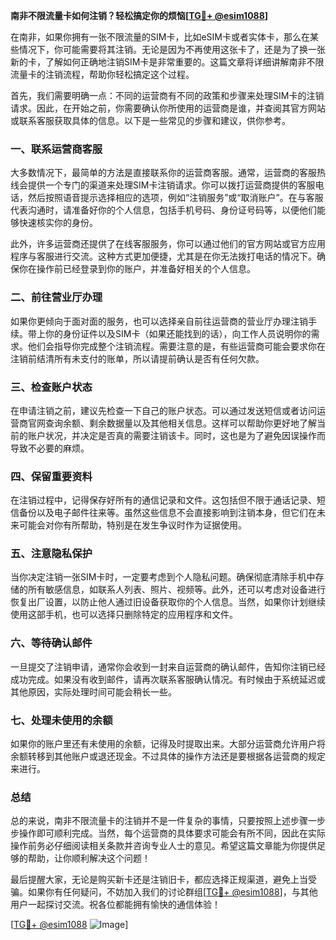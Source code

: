 **南非不限流量卡如何注销？轻松搞定你的烦恼[[TG💪+ @esim1088](https://t.me/s/esim1088)]**

在南非，如果你拥有一张不限流量的SIM卡，比如eSIM卡或者实体卡，那么在某些情况下，你可能需要将其注销。无论是因为不再使用这张卡了，还是为了换一张新的卡，了解如何正确地注销SIM卡是非常重要的。这篇文章将详细讲解南非不限流量卡的注销流程，帮助你轻松搞定这个过程。

首先，我们需要明确一点：不同的运营商有不同的政策和步骤来处理SIM卡的注销请求。因此，在开始之前，你需要确认你所使用的运营商是谁，并查阅其官方网站或联系客服获取具体的信息。以下是一些常见的步骤和建议，供你参考。

### 一、联系运营商客服

大多数情况下，最简单的方法是直接联系你的运营商客服。通常，运营商的客服热线会提供一个专门的渠道来处理SIM卡注销请求。你可以拨打运营商提供的客服电话，然后按照语音提示选择相应的选项，例如“注销服务”或“取消账户”。在与客服代表沟通时，请准备好你的个人信息，包括手机号码、身份证号码等，以便他们能够快速核实你的身份。

此外，许多运营商还提供了在线客服服务，你可以通过他们的官方网站或官方应用程序与客服进行交流。这种方式更加便捷，尤其是在你无法拨打电话的情况下。确保你在操作前已经登录到你的账户，并准备好相关的个人信息。

### 二、前往营业厅办理

如果你更倾向于面对面的服务，也可以选择亲自前往运营商的营业厅办理注销手续。带上你的身份证件以及SIM卡（如果还能找到的话），向工作人员说明你的需求。他们会指导你完成整个注销流程。需要注意的是，有些运营商可能会要求你在注销前结清所有未支付的账单，所以请提前确认是否有任何欠款。

### 三、检查账户状态

在申请注销之前，建议先检查一下自己的账户状态。可以通过发送短信或者访问运营商官网查询余额、剩余数据量以及其他相关信息。这样可以帮助你更好地了解当前的账户状况，并决定是否真的需要注销该卡。同时，这也是为了避免因误操作而导致不必要的麻烦。

### 四、保留重要资料

在注销过程中，记得保存好所有的通信记录和文件。这包括但不限于通话记录、短信备份以及电子邮件往来等。虽然这些信息不会直接影响到注销本身，但它们在未来可能会对你有所帮助，特别是在发生争议时作为证据使用。

### 五、注意隐私保护

当你决定注销一张SIM卡时，一定要考虑到个人隐私问题。确保彻底清除手机中存储的所有敏感信息，如联系人列表、照片、视频等。此外，还可以考虑对设备进行恢复出厂设置，以防止他人通过旧设备获取你的个人信息。当然，如果你计划继续使用这部手机，也可以选择只删除特定的应用程序和文件。

### 六、等待确认邮件

一旦提交了注销申请，通常你会收到一封来自运营商的确认邮件，告知你注销已经成功完成。如果没有收到邮件，请再次联系客服确认情况。有时候由于系统延迟或其他原因，实际处理时间可能会稍长一些。

### 七、处理未使用的余额

如果你的账户里还有未使用的余额，记得及时提取出来。大部分运营商允许用户将余额转移到其他账户或退还现金。不过具体的操作方法还是要根据各运营商的规定来进行。

### 总结

总的来说，南非不限流量卡的注销并不是一件复杂的事情，只要按照上述步骤一步步操作即可顺利完成。当然，每个运营商的具体要求可能会有所不同，因此在实际操作前务必仔细阅读相关条款并咨询专业人士的意见。希望这篇文章能为你提供足够的帮助，让你顺利解决这个问题！

最后提醒大家，无论是购买新卡还是注销旧卡，都应选择正规渠道，避免上当受骗。如果你有任何疑问，不妨加入我们的讨论群组[[TG💪+ @esim1088](https://t.me/s/esim1088)]，与其他用户一起探讨交流。祝各位都能拥有愉快的通信体验！

[[TG💪+ @esim1088](https://t.me/s/esim1088) ![Image](https://i.postimg.cc/4NQfJmqS/Snipaste-2025-05-13-00-14-12.png)]